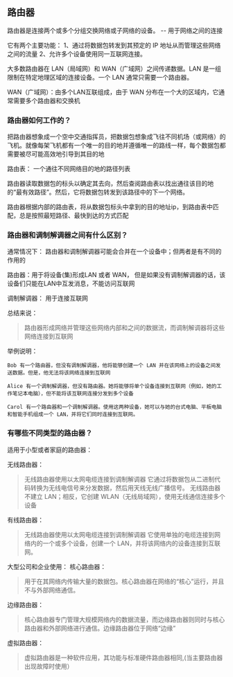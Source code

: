 ## 路由器
路由器是连接两个或多个分组交换网络或子网络的设备。 --  用于网络之间的连接

它有两个主要功能：
1、通过将数据包转发到其预定的 IP 地址从而管理这些网络之间的流量
2、允许多个设备使用同一互联网连接。

大多数路由器在 LAN（局域网）和 WAN（广域网）之间传递数据。LAN 是一组限制在特定地理区域的连接设备。一个 LAN 通常只需要一个路由器。

WAN（广域网）：由多个LAN互联组成，由于 WAN 分布在一个大的区域内，它通常需要多个路由器和交换机

### 路由器如何工作的？
把路由器想象成一个空中交通指挥员，把数据包想象成飞往不同机场（或网络）的飞机。就像每架飞机都有一个唯一的目的地并遵循唯一的路线一样，每个数据包都需要被尽可能高效地引导到其目的地

路由表： 一个通往不同网络目的地的路径列表

路由器读取数据包的标头以确定其去向，然后查阅路由表以找出通往该目的地的“最有效路径”。然后，它将数据包转发到该路径中的下一个网络。

路由器根据内部的路由表，将从数据包标头中拿到的目的地址ip，到路由表中匹配，总是按照最短路径、最快到达的方式匹配 

### 路由器和调制解调器之间有什么区别？
通常情况下： 路由器和调制解调器可能会合并在一个设备中；但两者是有不同的作用的

路由器：用于将设备(集)形成LAN 或者 WAN， 但是如果没有调制解调器的话，该设备们只能在LAN中互发消息，不能访问互联网

调制解调器： 用于连接互联网

总结来说：
> 路由器形成网络并管理这些网络内部和之间的数据流，而调制解调器将这些网络连接到互联网

举例说明：
```text
Bob 有一个路由器，但没有调制解调器，他将能够创建一个 LAN 并在该网络上的设备之间发送数据。但是，他无法将该网络连接到互联网

Alice 有一个调制解调器，但没有路由器。她将能够将单个设备连接到互联网（例如，她的工作笔记本电脑），但不能将该互联网连接分发到多个设备

Carol 有一个路由器和一个调制解调器。使用这两种设备，她可以与她的台式电脑、平板电脑和智能手机组成一个 LAN，并将它们同时连接到互联网。
```

### 有哪些不同类型的路由器？

适用于小型或者家庭的路由器：

无线路由器：
> 无线路由器使用以太网电缆连接到调制解调器
> 它通过将数据包从二进制代码转换为无线电信号来分发数据，然后用天线无线广播信号。
> 无线路由器不建立 LAN；相反，它创建 WLAN（无线局域网），使用无线通信连接多个设备

有线路由器：
> 无线路由器使用以太网电缆连接到调制解调器
> 它使用单独的电缆连接到网络内的一个或多个设备，创建一个 LAN，并将该网络内的设备连接到互联网。

大型公司和企业使用：
核心路由器：
> 用于在其网络内传输大量的数据包。核心路由器在网络的“核心”运行，并且不与外部网络通信。

边缘路由器：
> 核心路由器专门管理大规模网络内的数据流量，而边缘路由器则同时与核心路由器和外部网络进行通信。边缘路由器位于网络“边缘”

虚拟路由器：
> 虚拟路由器是一种软件应用，其功能与标准硬件路由器相同,(当主要路由器出现故障时使用）